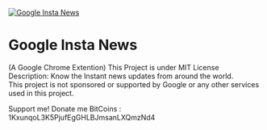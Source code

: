 <a  href="https://www.facebook.com/mstrhak0r" target="_blank"><img src="https://raw.githubusercontent.com/gvaishno/GoogleInstaNews/master/img/128x128.png" alt="Google Insta News"></a>
# Google Insta News
(A Google Chrome Extention)
This Project is under MIT License
</br>Description: Know the Instant news updates from around the world.</br>
This project is not sponsored or supported by Google or any other services used in this project.
<p>Support me! Donate me BitCoins :<br>
1KxunqoL3K5PjufEgGHLBJmsanLXQmzNd4 </p>
